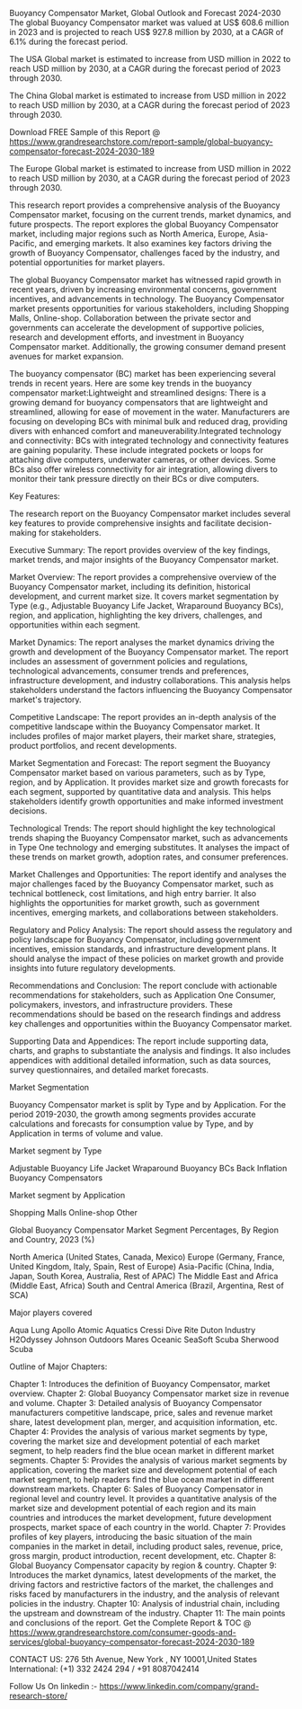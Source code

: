 Buoyancy Compensator Market, Global Outlook and Forecast 2024-2030
The global Buoyancy Compensator market was valued at US$ 608.6 million in 2023 and is projected to reach US$ 927.8 million by 2030, at a CAGR of 6.1% during the forecast period.

The USA Global market is estimated to increase from USD million in 2022 to reach USD million by 2030, at a CAGR during the forecast period of 2023 through 2030.

The China Global market is estimated to increase from USD million in 2022 to reach USD million by 2030, at a CAGR during the forecast period of 2023 through 2030.

Download FREE Sample of this Report @ https://www.grandresearchstore.com/report-sample/global-buoyancy-compensator-forecast-2024-2030-189

The Europe Global market is estimated to increase from USD million in 2022 to reach USD million by 2030, at a CAGR during the forecast period of 2023 through 2030.

This research report provides a comprehensive analysis of the Buoyancy Compensator market, focusing on the current trends, market dynamics, and future prospects. The report explores the global Buoyancy Compensator market, including major regions such as North America, Europe, Asia-Pacific, and emerging markets. It also examines key factors driving the growth of Buoyancy Compensator, challenges faced by the industry, and potential opportunities for market players.

The global Buoyancy Compensator market has witnessed rapid growth in recent years, driven by increasing environmental concerns, government incentives, and advancements in technology. The Buoyancy Compensator market presents opportunities for various stakeholders, including Shopping Malls, Online-shop. Collaboration between the private sector and governments can accelerate the development of supportive policies, research and development efforts, and investment in Buoyancy Compensator market. Additionally, the growing consumer demand present avenues for market expansion.

The buoyancy compensator (BC) market has been experiencing several trends in recent years. Here are some key trends in the buoyancy compensator market:Lightweight and streamlined designs: There is a growing demand for buoyancy compensators that are lightweight and streamlined, allowing for ease of movement in the water. Manufacturers are focusing on developing BCs with minimal bulk and reduced drag, providing divers with enhanced comfort and maneuverability.Integrated technology and connectivity: BCs with integrated technology and connectivity features are gaining popularity. These include integrated pockets or loops for attaching dive computers, underwater cameras, or other devices. Some BCs also offer wireless connectivity for air integration, allowing divers to monitor their tank pressure directly on their BCs or dive computers.

Key Features:

The research report on the Buoyancy Compensator market includes several key features to provide comprehensive insights and facilitate decision-making for stakeholders.

Executive Summary: The report provides overview of the key findings, market trends, and major insights of the Buoyancy Compensator market.

Market Overview: The report provides a comprehensive overview of the Buoyancy Compensator market, including its definition, historical development, and current market size. It covers market segmentation by Type (e.g., Adjustable Buoyancy Life Jacket, Wraparound Buoyancy BCs), region, and application, highlighting the key drivers, challenges, and opportunities within each segment.

Market Dynamics: The report analyses the market dynamics driving the growth and development of the Buoyancy Compensator market. The report includes an assessment of government policies and regulations, technological advancements, consumer trends and preferences, infrastructure development, and industry collaborations. This analysis helps stakeholders understand the factors influencing the Buoyancy Compensator market's trajectory.

Competitive Landscape: The report provides an in-depth analysis of the competitive landscape within the Buoyancy Compensator market. It includes profiles of major market players, their market share, strategies, product portfolios, and recent developments.

Market Segmentation and Forecast: The report segment the Buoyancy Compensator market based on various parameters, such as by Type, region, and by Application. It provides market size and growth forecasts for each segment, supported by quantitative data and analysis. This helps stakeholders identify growth opportunities and make informed investment decisions.

Technological Trends: The report should highlight the key technological trends shaping the Buoyancy Compensator market, such as advancements in Type One technology and emerging substitutes. It analyses the impact of these trends on market growth, adoption rates, and consumer preferences.

Market Challenges and Opportunities: The report identify and analyses the major challenges faced by the Buoyancy Compensator market, such as technical bottleneck, cost limitations, and high entry barrier. It also highlights the opportunities for market growth, such as government incentives, emerging markets, and collaborations between stakeholders.

Regulatory and Policy Analysis: The report should assess the regulatory and policy landscape for Buoyancy Compensator, including government incentives, emission standards, and infrastructure development plans. It should analyse the impact of these policies on market growth and provide insights into future regulatory developments.

Recommendations and Conclusion: The report conclude with actionable recommendations for stakeholders, such as Application One Consumer, policymakers, investors, and infrastructure providers. These recommendations should be based on the research findings and address key challenges and opportunities within the Buoyancy Compensator market.

Supporting Data and Appendices: The report include supporting data, charts, and graphs to substantiate the analysis and findings. It also includes appendices with additional detailed information, such as data sources, survey questionnaires, and detailed market forecasts.

Market Segmentation

Buoyancy Compensator market is split by Type and by Application. For the period 2019-2030, the growth among segments provides accurate calculations and forecasts for consumption value by Type, and by Application in terms of volume and value.

Market segment by Type

Adjustable Buoyancy Life Jacket
Wraparound Buoyancy BCs
Back Inflation Buoyancy Compensators

Market segment by Application

Shopping Malls
Online-shop
Other

Global Buoyancy Compensator Market Segment Percentages, By Region and Country, 2023 (%)

North America (United States, Canada, Mexico)
Europe (Germany, France, United Kingdom, Italy, Spain, Rest of Europe)
Asia-Pacific (China, India, Japan, South Korea, Australia, Rest of APAC)
The Middle East and Africa (Middle East, Africa)
South and Central America (Brazil, Argentina, Rest of SCA)

Major players covered

Aqua Lung
Apollo
Atomic Aquatics
Cressi
Dive Rite
Duton Industry
H2Odyssey
Johnson Outdoors
Mares
Oceanic
SeaSoft Scuba
Sherwood Scuba

Outline of Major Chapters:

Chapter 1: Introduces the definition of Buoyancy Compensator, market overview.
Chapter 2: Global Buoyancy Compensator market size in revenue and volume.
Chapter 3: Detailed analysis of Buoyancy Compensator manufacturers competitive landscape, price, sales and revenue market share, latest development plan, merger, and acquisition information, etc.
Chapter 4: Provides the analysis of various market segments by type, covering the market size and development potential of each market segment, to help readers find the blue ocean market in different market segments.
Chapter 5: Provides the analysis of various market segments by application, covering the market size and development potential of each market segment, to help readers find the blue ocean market in different downstream markets.
Chapter 6: Sales of Buoyancy Compensator in regional level and country level. It provides a quantitative analysis of the market size and development potential of each region and its main countries and introduces the market development, future development prospects, market space of each country in the world.
Chapter 7: Provides profiles of key players, introducing the basic situation of the main companies in the market in detail, including product sales, revenue, price, gross margin, product introduction, recent development, etc.
Chapter 8: Global Buoyancy Compensator capacity by region & country.
Chapter 9: Introduces the market dynamics, latest developments of the market, the driving factors and restrictive factors of the market, the challenges and risks faced by manufacturers in the industry, and the analysis of relevant policies in the industry.
Chapter 10: Analysis of industrial chain, including the upstream and downstream of the industry.
Chapter 11: The main points and conclusions of the report.
Get the Complete Report & TOC @ https://www.grandresearchstore.com/consumer-goods-and-services/global-buoyancy-compensator-forecast-2024-2030-189

CONTACT US:
276 5th Avenue, New York , NY 10001,United States
International: (+1) 332 2424 294 / +91 8087042414

Follow Us On linkedin :- https://www.linkedin.com/company/grand-research-store/
